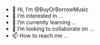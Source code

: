 - 👋 Hi, I’m @BuyOrBorrowMusic
- 👀 I’m interested in ...
- 🌱 I’m currently learning ...
- 💞️ I’m looking to collaborate on ...
- 📫 How to reach me ...

<!---
BuyOrBorrowMusic/BuyOrBorrowMusic is a ✨ special ✨ repository because its `README.md` (this file) appears on your GitHub profile.
You can click the Preview link to take a look at your changes.
--->
